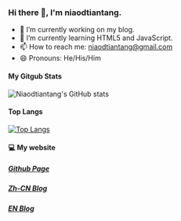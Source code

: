 ### Hi there 👋, I'm niaodtiantang. 

- 🔭 I’m currently working on my blog.
- 🌱 I’m currently learning HTML5 and JavaScript.
- 📫 How to reach me: [niaodtiantang@gmail.com](mailto:niaodtiantang@gmail.com)
- 😄 Pronouns: He/His/Him
<!--
**niaodtiantang/niaodtiantang** is a ✨ _special_ ✨ repository because its `README.md` (this file) appears on your GitHub profile.

Here are some ideas to get you started:

- 🔭 I’m currently working on ...
- 🌱 I’m currently learning ...
- 👯 I’m looking to collaborate on ...
- 🤔 I’m looking for help with ...
- 💬 Ask me about ...
- 📫 How to reach me: ...
- 😄 Pronouns: ...
- ⚡ Fun fact: ...
-->
#### My Gitgub Stats
![Niaodtiantang's GitHub stats](https://github-readme-stats.vercel.app/api?username=niaodtiantang&show_icons=true&theme=dark)
#### Top Langs
[![Top Langs](https://github-readme-stats.vercel.app/api/top-langs/?username=niaodtiantang)](https://github.com/anuraghazra/github-readme-stats)
#### 💻 My website
##### [Github Page](https://niaodtiantang.github.io)
##### [Zh-CN Blog](https://niaodtiantang.com)
##### [EN Blog](https://i.niaodtiantang.com/en)
